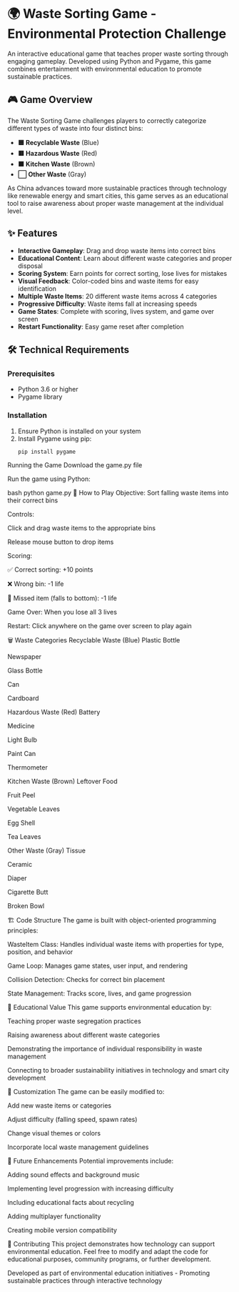 # 🌍 Waste Sorting Game - Environmental Protection Challenge

An interactive educational game that teaches proper waste sorting through engaging gameplay. Developed using Python and Pygame, this game combines entertainment with environmental education to promote sustainable practices.

## 🎮 Game Overview

The Waste Sorting Game challenges players to correctly categorize different types of waste into four distinct bins:
- **🟦 Recyclable Waste** (Blue)
- **🟥 Hazardous Waste** (Red) 
- **🟫 Kitchen Waste** (Brown)
- **⬜ Other Waste** (Gray)

As China advances toward more sustainable practices through technology like renewable energy and smart cities, this game serves as an educational tool to raise awareness about proper waste management at the individual level.

## ✨ Features

- **Interactive Gameplay**: Drag and drop waste items into correct bins
- **Educational Content**: Learn about different waste categories and proper disposal
- **Scoring System**: Earn points for correct sorting, lose lives for mistakes
- **Visual Feedback**: Color-coded bins and waste items for easy identification
- **Multiple Waste Items**: 20 different waste items across 4 categories
- **Progressive Difficulty**: Waste items fall at increasing speeds
- **Game States**: Complete with scoring, lives system, and game over screen
- **Restart Functionality**: Easy game reset after completion

## 🛠️ Technical Requirements

### Prerequisites
- Python 3.6 or higher
- Pygame library

### Installation
1. Ensure Python is installed on your system
2. Install Pygame using pip:
   ```bash
   pip install pygame
Running the Game
Download the game.py file

Run the game using Python:

bash
python game.py
🎯 How to Play
Objective: Sort falling waste items into their correct bins

Controls:

Click and drag waste items to the appropriate bins

Release mouse button to drop items

Scoring:

✅ Correct sorting: +10 points

❌ Wrong bin: -1 life

💨 Missed item (falls to bottom): -1 life

Game Over: When you lose all 3 lives

Restart: Click anywhere on the game over screen to play again

🗑️ Waste Categories
Recyclable Waste (Blue)
Plastic Bottle

Newspaper

Glass Bottle

Can

Cardboard

Hazardous Waste (Red)
Battery

Medicine

Light Bulb

Paint Can

Thermometer

Kitchen Waste (Brown)
Leftover Food

Fruit Peel

Vegetable Leaves

Egg Shell

Tea Leaves

Other Waste (Gray)
Tissue

Ceramic

Diaper

Cigarette Butt

Broken Bowl

🏗️ Code Structure
The game is built with object-oriented programming principles:

WasteItem Class: Handles individual waste items with properties for type, position, and behavior

Game Loop: Manages game states, user input, and rendering

Collision Detection: Checks for correct bin placement

State Management: Tracks score, lives, and game progression

🌱 Educational Value
This game supports environmental education by:

Teaching proper waste segregation practices

Raising awareness about different waste categories

Demonstrating the importance of individual responsibility in waste management

Connecting to broader sustainability initiatives in technology and smart city development

🔧 Customization
The game can be easily modified to:

Add new waste items or categories

Adjust difficulty (falling speed, spawn rates)

Change visual themes or colors

Incorporate local waste management guidelines

📝 Future Enhancements
Potential improvements include:

Adding sound effects and background music

Implementing level progression with increasing difficulty

Including educational facts about recycling

Adding multiplayer functionality

Creating mobile version compatibility

🤝 Contributing
This project demonstrates how technology can support environmental education. Feel free to modify and adapt the code for educational purposes, community programs, or further development.

Developed as part of environmental education initiatives - Promoting sustainable practices through interactive technology

